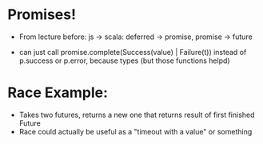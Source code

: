 # Promises!

* From lecture before: js -> scala: deferred -> promise, promise -> future

* can just call promise.complete(Success(value) | Failure(t)) instead of p.success or p.error, because types (but those functions helpd)

# Race Example:
* Takes two futures, returns a new one that returns result of first finished Future
* Race could actually be useful as a "timeout with a value" or something

